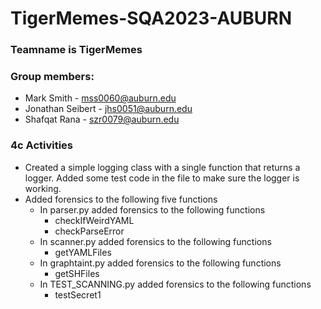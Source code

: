 # TigerMemes-SQA2023-AUBURN

### Teamname is TigerMemes

### Group members:
- Mark Smith - mss0060@auburn.edu
- Jonathan Seibert - jhs0051@auburn.edu
- Shafqat Rana - szr0079@auburn.edu

### 4c Activities
- Created a simple logging class with a single function that returns a logger. Added some test code in the file to make sure the logger is working.
- Added forensics to the following five functions
    - In parser.py added forensics to the following functions
        - checkIfWeirdYAML
        - checkParseError
    - In scanner.py added forensics to the following functions
        - getYAMLFiles
    - In graphtaint.py added forensics to the following functions
        - getSHFiles
    - In TEST_SCANNING.py added forensics to the following functions
        - testSecret1
